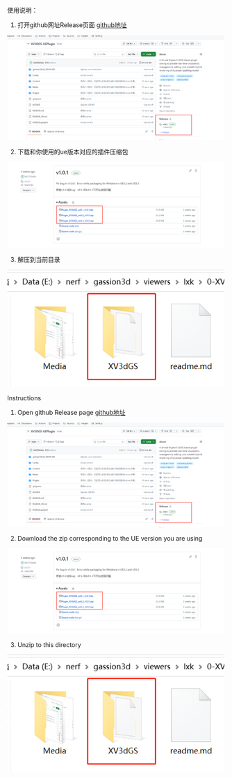 使用说明：
1. 打开github网址Release页面 [github地址](https://github.com/xverse-engine/XV3DGS-UEPlugin) 

<img src="Media/a1.png" width="500" />

2. 下载和你使用的ue版本对应的插件压缩包

<img src="Media/a2.png" width="500" />

3. 解压到当前目录

<img src="Media/a3.png" width="500" />


Instructions

1. Open github Release page [github地址](https://github.com/xverse-engine/XV3DGS-UEPlugin) 

<img src="Media/a1.png" width="500" />

2. Download the zip corresponding to the UE version you are using

<img src="Media/a2.png" width="500" />

3. Unzip to this directory

<img src="Media/a3.png" width="500" />